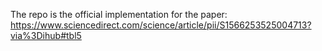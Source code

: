 The repo is the official implementation for the paper: https://www.sciencedirect.com/science/article/pii/S1566253525004713?via%3Dihub#tbl5
